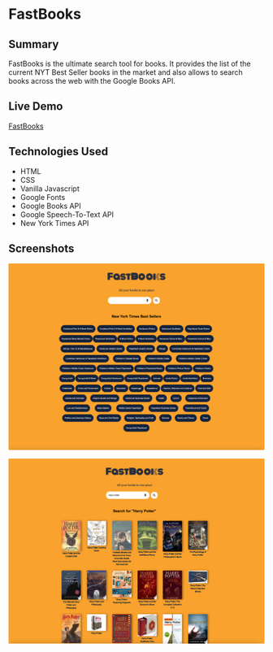 # FastBooks

## Summary

FastBooks is the ultimate search tool for books. It provides the list of the current NYT Best Seller books in the market and also allows to search books across the web with the Google Books API.

## Live Demo

[FastBooks](https://fastbooks.netlify.app)

## Technologies Used

- HTML
- CSS
- Vanilla Javascript
- Google Fonts
- Google Books API
- Google Speech-To-Text API
- New York Times API

## Screenshots

![screenshot](src/ss1.png)

![screenshot](src/ss2.png)
